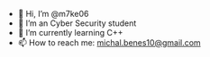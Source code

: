 - 👋 Hi, I’m @m7ke06
- 👀 I’m an Cyber Security student
- 🌱 I’m currently learning C++
- 📫 How to reach me: michal.benes10@gmail.com

<!---
m7ke06/m7ke06 is a ✨ special ✨ repository because its `README.md` (this file) appears on your GitHub profile.
You can click the Preview link to take a look at your changes.
--->
